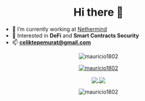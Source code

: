 <h1 align="center">Hi there 👋</h1>

- 🔭 I’m currently working at [Nethermind](https://nethermind.io)
- 🌱 Interested in **DeFi** and **Smart Contracts Security**
- 📫 **celiktepemurat@gmail.com**

<p align="center">
<img src="https://komarev.com/ghpvc/?username=CeliktepeMurat&label=Views&color=lightgrey&style=flat-square" alt="mauricio1802" /> 
</p>
<p align="center">
<a href="https://github.com/ryo-ma/github-profile-trophy"><img src="https://github-profile-trophy.vercel.app/?username=CeliktepeMurat&rank=SECRET,SSS,SS,S,AAA,AA,A&theme=radical&no-bg=true&no-frame=true&column=4" alt="mauricio1802" /></a> 
</p>
<p align="center">
<a href="https://github.com/anuraghazra/github-readme-stats">
  <img align="center" src="https://github-readme-stats.vercel.app/api?username=CeliktepeMurat&theme=omni&show_icons=true&count_private=true&hide_border=true" />
</a>
<a href="https://github.com/anuraghazra/github-readme-stats">
  <img align="center" src="https://github-readme-stats.vercel.app/api/top-langs/?username=CeliktepeMurat&layout=compact&langs_count=8&theme=omni&hide_border=true" />
</a>
</p>
<p align="center">
<img align="center" src="https://github-readme-streak-stats.herokuapp.com/?user=CeliktepeMurat&theme=omni&hide_border=true" alt="mauricio1802" />
</p>
